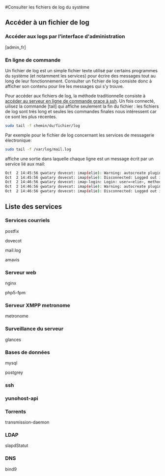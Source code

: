 #Consulter les fichiers de log du système

## Accéder à un fichier de log

### Accéder aux logs par l'interface d'administration

[admin_fr]

### En ligne de commande
Un fichier de log est un simple fichier texte utilisé par certains programmes du système (et notamment les services) pour écrire des messages tout au long de leur fonctionnement. Consulter un fichier de log consiste donc à afficher son contenu pour lire les messages qui s'y trouve.

Pour accéder aux fichiers de log, la méthode traditionnelle consiste à [accéder au serveur en ligne de commande grace à ssh](ssh_fr). Un fois connecté, uilisez la commande [tail] qui affiche seulement la fin du fichier : les fichiers de log sont très long et seules les commandes finales nous intéressent car ce sont les plus récentes.

```bash
sudo tail -f chemin/du/fichier/log
```
Par exemple pour le fichier de log concernant les services de messagerie électronique:
```bash
sudo tail -f /var/log/mail.log
```
affiche une sortie dans laquelle chaque ligne est un message écrit par un service lié aux mail:
```bash
Oct  2 14:45:56 gwatary dovecot: imap(elie): Warning: autocreate plugin is deprecated, use mailbox { auto } setting instead
Oct  2 14:45:56 gwatary dovecot: imap(elie): Disconnected: Logged out in=92 out=949
Oct  2 14:46:56 gwatary dovecot: imap-login: Login: user=<elie>, method=PLAIN, rip=::1, lip=::1, mpid=4738, secured, session=<+f+AliMh4wAAAAAAAAAAAAAAAAAAAAAB>
Oct  2 14:46:56 gwatary dovecot: imap(elie): Warning: autocreate plugin is deprecated, use mailbox { auto } setting instead
Oct  2 14:46:56 gwatary dovecot: imap(elie): Disconnected: Logged out in=92 out=949
```


## Liste des services

### Services courriels

postfix

dovecot

mail.log

amavis

### Serveur web

nginx

php5-fpm

### Serveur XMPP metronome

metronome

### Surveillance du serveur

glances

### Bases de données

mysql

postgrey

### ssh

### yunohost-api

### Torrents

transmission-daemon

### LDAP

slapdStatut

### DNS

bind9



